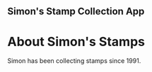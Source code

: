 Simon's Stamp Collection App
---
	
# About Simon's Stamps

Simon has been collecting stamps since 1991. 

